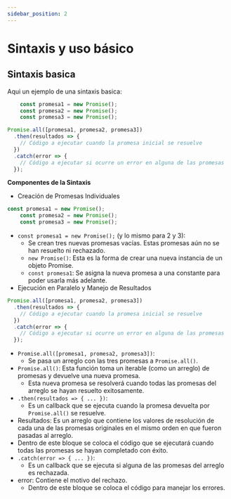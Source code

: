 ```yaml
---
sidebar_position: 2
---
```


# Sintaxis y uso básico
## Sintaxis basica

Aqui un ejemplo de una sintaxis basica:

```js text title="sintaxis_basica.js"  
    const promesa1 = new Promise();
    const promesa2 = new Promise();
    const promesa3 = new Promise();

Promise.all([promesa1, promesa2, promesa3])
  .then(resultados => {
    // Código a ejecutar cuando la promesa inicial se resuelve
  })
  .catch(error => {
    // Código a ejecutar si ocurre un error en alguna de las promesas
  });
```
**Componentes de la Sintaxis**

- Creación de Promesas Individuales
``` js
const promesa1 = new Promise();
    const promesa2 = new Promise();
    const promesa3 = new Promise();
```

- `const promesa1 = new Promise();` (y lo mismo para 2 y 3):
    - Se crean tres nuevas promesas vacías. Estas promesas aún no se han resuelto ni rechazado.
    - `new Promise()`: Esta es la forma de crear una nueva instancia de un objeto Promise.
    - `const promesa1`: Se asigna la nueva promesa a una constante para poder usarla más adelante.
- Ejecución en Paralelo y Manejo de Resultados
``` js
Promise.all([promesa1, promesa2, promesa3])
  .then(resultados => {
    // Código a ejecutar cuando la promesa inicial se resuelve
  })
  .catch(error => {
    // Código a ejecutar si ocurre un error en alguna de las promesas
  });
```

- `Promise.all([promesa1, promesa2, promesa3])`:
    - Se pasa un arreglo con las tres promesas a `Promise.all()`.
- `Promise.all()`: Esta función toma un iterable (como un arreglo) de promesas y devuelve una nueva promesa.
    - Esta nueva promesa se resolverá cuando todas las promesas del arreglo se hayan resuelto exitosamente.
- `.then(resultados => { ... })`:
    - Es un callback que se ejecuta cuando la promesa devuelta por `Promise.all()` se resuelve.
- Resultados: Es un arreglo que contiene los valores de resolución de cada una de las promesas originales en el mismo orden en que fueron pasadas al arreglo.
- Dentro de este bloque se coloca el código que se ejecutará cuando todas las promesas se hayan completado con éxito.
- `.catch(error => { ... })`:
    - Es un callback que se ejecuta si alguna de las promesas del arreglo es rechazada.
- error: Contiene el motivo del rechazo.
    - Dentro de este bloque se coloca el código para manejar los errores.
